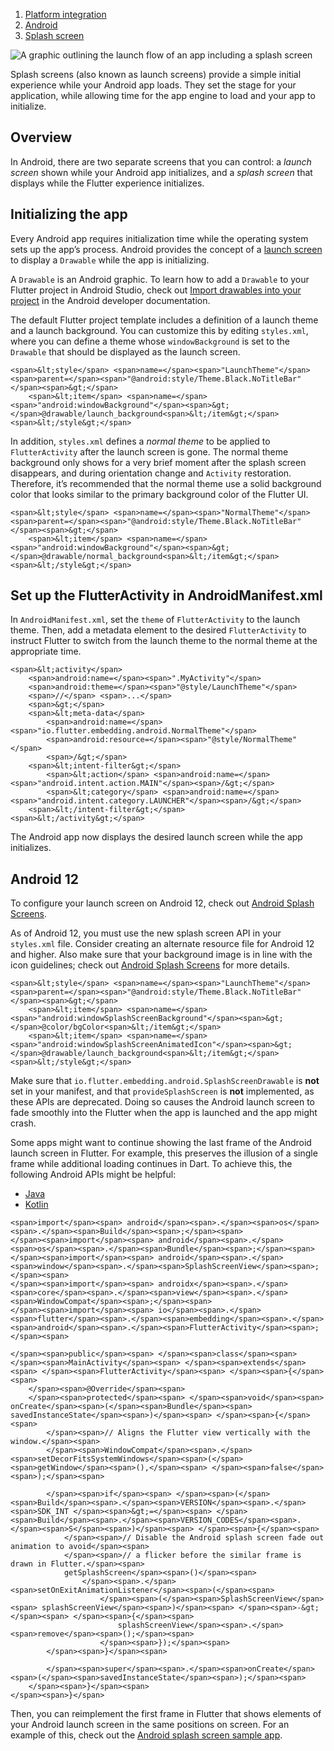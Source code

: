 1.  [Platform integration](https://docs.flutter.dev/platform-integration)
2.  [Android](https://docs.flutter.dev/platform-integration/android)
3.  [Splash screen](https://docs.flutter.dev/platform-integration/android/splash-screen)

![A graphic outlining the launch flow of an app including a splash screen](https://docs.flutter.dev/assets/images/docs/development/ui/splash-screen/android-splash-screen/splash-screens_header.png)

Splash screens (also known as launch screens) provide a simple initial experience while your Android app loads. They set the stage for your application, while allowing time for the app engine to load and your app to initialize.

## Overview

In Android, there are two separate screens that you can control: a _launch screen_ shown while your Android app initializes, and a _splash screen_ that displays while the Flutter experience initializes.

## Initializing the app

Every Android app requires initialization time while the operating system sets up the app’s process. Android provides the concept of a [launch screen](https://developer.android.com/topic/performance/vitals/launch-time#themed) to display a `Drawable` while the app is initializing.

A `Drawable` is an Android graphic. To learn how to add a `Drawable` to your Flutter project in Android Studio, check out [Import drawables into your project](https://developer.android.com/studio/write/resource-manager#import) in the Android developer documentation.

The default Flutter project template includes a definition of a launch theme and a launch background. You can customize this by editing `styles.xml`, where you can define a theme whose `windowBackground` is set to the `Drawable` that should be displayed as the launch screen.

```
<span>&lt;style</span> <span>name=</span><span>"LaunchTheme"</span> <span>parent=</span><span>"@android:style/Theme.Black.NoTitleBar"</span><span>&gt;</span>
    <span>&lt;item</span> <span>name=</span><span>"android:windowBackground"</span><span>&gt;</span>@drawable/launch_background<span>&lt;/item&gt;</span>
<span>&lt;/style&gt;</span>
```

In addition, `styles.xml` defines a _normal theme_ to be applied to `FlutterActivity` after the launch screen is gone. The normal theme background only shows for a very brief moment after the splash screen disappears, and during orientation change and `Activity` restoration. Therefore, it’s recommended that the normal theme use a solid background color that looks similar to the primary background color of the Flutter UI.

```
<span>&lt;style</span> <span>name=</span><span>"NormalTheme"</span> <span>parent=</span><span>"@android:style/Theme.Black.NoTitleBar"</span><span>&gt;</span>
    <span>&lt;item</span> <span>name=</span><span>"android:windowBackground"</span><span>&gt;</span>@drawable/normal_background<span>&lt;/item&gt;</span>
<span>&lt;/style&gt;</span>
```

## Set up the FlutterActivity in AndroidManifest.xml

In `AndroidManifest.xml`, set the `theme` of `FlutterActivity` to the launch theme. Then, add a metadata element to the desired `FlutterActivity` to instruct Flutter to switch from the launch theme to the normal theme at the appropriate time.

```
<span>&lt;activity</span>
    <span>android:name=</span><span>".MyActivity"</span>
    <span>android:theme=</span><span>"@style/LaunchTheme"</span>
    <span>//</span> <span>...</span>
    <span>&gt;</span>
    <span>&lt;meta-data</span>
        <span>android:name=</span><span>"io.flutter.embedding.android.NormalTheme"</span>
        <span>android:resource=</span><span>"@style/NormalTheme"</span>
        <span>/&gt;</span>
    <span>&lt;intent-filter&gt;</span>
        <span>&lt;action</span> <span>android:name=</span><span>"android.intent.action.MAIN"</span><span>/&gt;</span>
        <span>&lt;category</span> <span>android:name=</span><span>"android.intent.category.LAUNCHER"</span><span>/&gt;</span>
    <span>&lt;/intent-filter&gt;</span>
<span>&lt;/activity&gt;</span>
```

The Android app now displays the desired launch screen while the app initializes.

## Android 12

To configure your launch screen on Android 12, check out [Android Splash Screens](https://developer.android.com/about/versions/12/features/splash-screen).

As of Android 12, you must use the new splash screen API in your `styles.xml` file. Consider creating an alternate resource file for Android 12 and higher. Also make sure that your background image is in line with the icon guidelines; check out [Android Splash Screens](https://developer.android.com/about/versions/12/features/splash-screen) for more details.

```
<span>&lt;style</span> <span>name=</span><span>"LaunchTheme"</span> <span>parent=</span><span>"@android:style/Theme.Black.NoTitleBar"</span><span>&gt;</span>
    <span>&lt;item</span> <span>name=</span><span>"android:windowSplashScreenBackground"</span><span>&gt;</span>@color/bgColor<span>&lt;/item&gt;</span>
    <span>&lt;item</span> <span>name=</span><span>"android:windowSplashScreenAnimatedIcon"</span><span>&gt;</span>@drawable/launch_background<span>&lt;/item&gt;</span>
<span>&lt;/style&gt;</span>
```

Make sure that `io.flutter.embedding.android.SplashScreenDrawable` is **not** set in your manifest, and that `provideSplashScreen` is **not** implemented, as these APIs are deprecated. Doing so causes the Android launch screen to fade smoothly into the Flutter when the app is launched and the app might crash.

Some apps might want to continue showing the last frame of the Android launch screen in Flutter. For example, this preserves the illusion of a single frame while additional loading continues in Dart. To achieve this, the following Android APIs might be helpful:

-   [Java](https://docs.flutter.dev/platform-integration/android/splash-screen#android-splash-alignment-java-tab)
-   [Kotlin](https://docs.flutter.dev/platform-integration/android/splash-screen#android-splash-alignment-kotlin-tab)

```
<span>import</span><span> android</span><span>.</span><span>os</span><span>.</span><span>Build</span><span>;</span><span>
</span><span>import</span><span> android</span><span>.</span><span>os</span><span>.</span><span>Bundle</span><span>;</span><span>
</span><span>import</span><span> android</span><span>.</span><span>window</span><span>.</span><span>SplashScreenView</span><span>;</span><span>
</span><span>import</span><span> androidx</span><span>.</span><span>core</span><span>.</span><span>view</span><span>.</span><span>WindowCompat</span><span>;</span><span>
</span><span>import</span><span> io</span><span>.</span><span>flutter</span><span>.</span><span>embedding</span><span>.</span><span>android</span><span>.</span><span>FlutterActivity</span><span>;</span><span>

</span><span>public</span><span> </span><span>class</span><span> </span><span>MainActivity</span><span> </span><span>extends</span><span> </span><span>FlutterActivity</span><span> </span><span>{</span><span>
    </span><span>@Override</span><span>
    </span><span>protected</span><span> </span><span>void</span><span> onCreate</span><span>(</span><span>Bundle</span><span> savedInstanceState</span><span>)</span><span> </span><span>{</span><span>
        </span><span>// Aligns the Flutter view vertically with the window.</span><span>
        </span><span>WindowCompat</span><span>.</span><span>setDecorFitsSystemWindows</span><span>(</span><span>getWindow</span><span>(),</span><span> </span><span>false</span><span>);</span><span>

        </span><span>if</span><span> </span><span>(</span><span>Build</span><span>.</span><span>VERSION</span><span>.</span><span>SDK_INT </span><span>&gt;=</span><span> </span><span>Build</span><span>.</span><span>VERSION_CODES</span><span>.</span><span>S</span><span>)</span><span> </span><span>{</span><span>
            </span><span>// Disable the Android splash screen fade out animation to avoid</span><span>
            </span><span>// a flicker before the similar frame is drawn in Flutter.</span><span>
            getSplashScreen</span><span>()</span><span>
                </span><span>.</span><span>setOnExitAnimationListener</span><span>(</span><span>
                    </span><span>(</span><span>SplashScreenView</span><span> splashScreenView</span><span>)</span><span> </span><span>-&gt;</span><span> </span><span>{</span><span>
                        splashScreenView</span><span>.</span><span>remove</span><span>();</span><span>
                    </span><span>});</span><span>
        </span><span>}</span><span>

        </span><span>super</span><span>.</span><span>onCreate</span><span>(</span><span>savedInstanceState</span><span>);</span><span>
    </span><span>}</span><span>
</span><span>}</span>
```

Then, you can reimplement the first frame in Flutter that shows elements of your Android launch screen in the same positions on screen. For an example of this, check out the [Android splash screen sample app](https://github.com/flutter/samples/tree/main/android_splash_screen).
